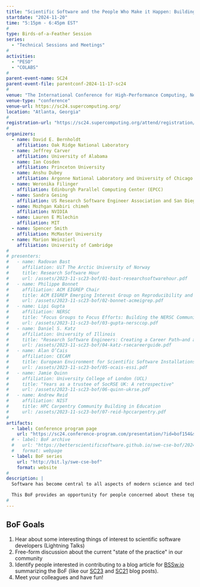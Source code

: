 ```yaml
---
title: "Scientific Software and the People Who Make it Happen: Building Communities of Practice"
startdate: "2024-11-20"
time: "5:15pm - 6:45pm EST"
#
type: Birds-of-a-Feather Session 
series: 
  - "Technical Sessions and Meetings"
#
activities:
  - "PESO"
  - "COLABS"
#
parent-event-name: SC24
parent-event-file: parentconf-2024-11-17-sc24
#
venue: "The International Conference for High-Performance Computing, Networking, Storage, and Analysis (SC24)"
venue-type: "conference"
venue-url: https://sc24.supercomputing.org/
location: "Atlanta, Georgia"
#
registration-url: "https://sc24.supercomputing.org/attend/registration/"
#
organizers:
  - name: David E. Bernholdt	
    affiliation: Oak Ridge National Laboratory
  - name: Jeffrey Carver
    affiliation: University of Alabama
  - name: Ian Cosden
    affiliation: Princeton University
  - name: Anshu Dubey
    affiliation: Argonne National Laboratory and University of Chicago
  - name: Weronika Filinger
    affiliation: Edinburgh Parallel Computing Center (EPCC)
  - name: Sandra Gesing
    affiliation: US Research Software Engineer Association and San Diego Supercomputer Center
  - name: Mozhgan Kabiri chimeh	
    affiliation: NVIDIA
  - name: Lauren E Milechin	
    affiliation: MIT
  - name: Spencer Smith
    affiliation: McMaster University
  - name: Marion Weinzierl
    affiliation: University of Cambridge
#
# presenters:
#   - name: Radovan Bast	
#     affiliation: UiT The Arctic University of Norway
#     title: Research Software Hour
#     url: /assets/2023-11-sc23-bof/01-bast-researchsoftwarehour.pdf
#   - name: Philippe Bonnet	
#     affiliation: ACM EIGREP Chair
#     title: ACM EIGREP Emerging Interest Group on Reproducibility and Replicability
#     url: /assets/2023-11-sc23-bof/02-bonnet-acmeigrep.pdf
#   - name: Lipi Gupta	
#     affiliation: NERSC
#     title: "Focus Groups to Focus Efforts: Building the NERSC Community of Practice"
#     url: /assets/2023-11-sc23-bof/03-gupta-nersccop.pdf
#   - name: Daniel S. Katz	
#     affiliation: University of Illinois
#     title: "Research Software Engineers: Creating a Career Path—and a Career"
#     url: /assets/2023-11-sc23-bof/04-katz-rsecareerguide.pdf
#   - name: Alan O’Cais	
#     affiliation: CECAM
#     title: European Environment for Scientific Software Installations (EESSI)
#     url: /assets/2023-11-sc23-bof/05-ocais-essi.pdf
#   - name: Jamie Quinn	
#     affiliation: University College of London (UCL)
#     title: "Years as a trustee of SocRSE UK: A retrospective"
#     url: /assets/2023-11-sc23-bof/06-quinn-ukrse.pdf
#   - name: Andrew Reid	
#     affiliation: NIST
#     title: HPC Carpentry Community Building in Education
#     url: /assets/2023-11-sc23-bof/07-reid-hpccarpentry.pdf
#
artifacts:
  - label: Conference program page
    url: "https://sc24.conference-program.com/presentation/?id=bof154&sess=sess659"
  # - label: BoF archive
  #   url: "https://betterscientificsoftware.github.io/swe-cse-bof/2024-11-sc24-bof"
  #   format: webpage
  - label: BoF series
    url: "http://bit.ly/swe-cse-bof"
    format: website
#
description: |
  Software has become central to all aspects of modern science and technology. Especially in high-performance computing (HPC) and computational science and engineering (CSE), it is becoming ever-larger and more complex while computer platforms evolve and become more diverse. Simultaneously, the teams behind the software are becoming larger, more technically diverse, and more geographically distributed.

  This BoF provides an opportunity for people concerned about these topics to share existing experiences and activities, discuss how we can improve on them, and share the results. Presentations and discussion notes will be made available at the BoF series website, <http://bit.ly/swe-cse-bof>.
#
---
```

## BoF Goals

1. Hear about some interesting things of interest to scientific software developers (Lightning Talks)
2. Free-form discussion about the current "state of the practice" in our community
3. Identify people interested in contributing to a blog article for [BSSw.io](https://bssw.io) summarizing the BoF (like our [SC23](https://bssw.io/blog_posts/reflecting-on-our-community-the-sc23-bof-on-scientific-software-and-the-people-who-make-it-happen-building-communities-of-practice) and [SC21](https://bssw.io/blog_posts/reflecting-on-our-community-the-sc21-bof-on-software-engineering-and-reuse-in-modeling-simulation-and-data-analytics-for-science-and-engineering) blog posts).
4. Meet your colleagues and have fun!

<!-- ## Agenda

| Time | Title (link to slides) | Speaker/Moderator | Affiliation
| -----|------------------------|-------------------|------------
| 5 min | **Introduction and Goals** | David E. Bernholdt | Oak Ridge National Laboratory
{% include agenda-lightning-talks time="3 min" presenters=page.presenters %}
| 54 min | **General Discussion** | David E. Bernholdt | Oak Ridge National Laboratory
| 10 min | **Blog Article Planning** | David E. Bernholdt | Oak Ridge National Laboratory

## Discussion Notes

We're writing a summary blog article for [Bssw.io](https://bssw.io/blog_posts).  We'll update here when it is published.

In the meantime, you can read the [notes](bof-notes). 
-->
